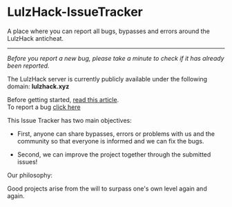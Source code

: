 # LulzHack-IssueTracker
A place where you can report all bugs, bypasses and errors around the LulzHack anticheat.
<br>
___

<em>Before you report a new bug, please take a minute to check if it has already been reported.</em>

The LulzHack server is currently <string>publicly</strong> available under the following domain: <strong>lulzhack.xyz</strong>

Before getting started, [read this article](https://google.com).<br>
To report a bug [click here](https://google.com)


This Issue Tracker has two main objectives:

- First, anyone can share bypasses, errors or problems with us and the community so that everyone is informed and we can fix the bugs.

- Second, we can improve the project together through the submitted issues!


Our philosophy: <p>Good projects arise from the will to surpass one's own level again and again.</p>









